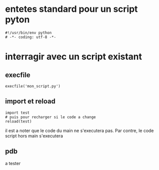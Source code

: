 entetes standard pour un script pyton
===
```
#!/usr/bin/env python
# -*- coding: utf-8 -*-
```

interragir avec un script existant
===

execfile
---
```
execfile('mon_script.py')
```

import et reload
---
```
import test
# puis pour recharger si le code a change
reload(test)
```
il est a noter que le code du main ne s'executera pas.
Par contre, le code script hors main s'executera

pdb
---
a tester
